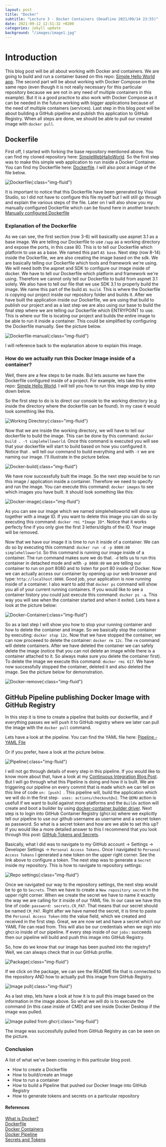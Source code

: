 ```yaml
---
layout: post
title: "Docker"
subtitle: "Lecture 3 - Docker Containers (Deadline 2021/09/14 23:55)"
date: 2021-09-12 12:51:32 +0200
categories: jekyll update
background: "/images/image1.jpg"
---
```


# Introduction

This blog post will be all about working with Docker and containers. We are going to build and run a container based on this repo: [Simple Hello World app](https://github.com/skjohansen/SimpleWebHalloWorld). The second part will be about working with Docker Compose on the same repo (even though it is not really necessary for this particular repository because we are not in any need of multiple containers in this example). But it is a good practice to also work with Docker Compose as it can be needed in the future working with bigger applications because of the need of multiple containers (services). Last step in this blog post will be about building a GitHub pipeline and publish this application to GitHub Registry. When all steps are done, we should be able to pull our created image with `docker pull`.

## Dockerfile

First off, I started with forking the base repository mentioned above. You can find my cloned repository here: [SimpleWebHalloWorld](https://github.com/Orhan92/SimpleWebHalloWorld). So the first step was to make this simple web application to run inside a Docker Container. You can find my Dockerfile here: [Dockerfile](https://github.com/Orhan92/SimpleWebHalloWorld/blob/master/Dockerfile). I will also post a image of the file below.

![Dockerfile](/images/Dokerfile.png){:class="img-fluid"}

It is important to notice that this Dockerfile have been generated by Visual Studio, so I did not have to configure this file myself but I will still go through and explain the various steps of the file. Later on I will also show you my manually configured Dockerfile which can be found here in another branch: [Manually configured Dockerfile](https://github.com/Orhan92/SimpleWebHalloWorld/blob/dockerfile-manual/Dockerfile)

### Explanation of the Dockerfile

As we can see, the first section (row 3-6) will basicallly use aspnet 3.1 as a base image. We are telling our Dockerfile to use `/app` as a working directory and expose the ports, in this case 80. This is to tell our Dockerfile which platform to use as a base. We named this part `AS base`. Next step (row 8-14) inside the Dockerfile, we are also creating the image based on the sdk. We are basically telling our Dockerfile which tools and framework we're using. We will need both the aspnet and SDK to configure our image inside of docker. We have to tell our Dockerfile which platform and framework we're using. Therefore we cannot only tell our Dockerfile to build from aspnet 3.1 solely. We also have to tell our file that we use SDK 3.1 to properly build the image. We name this part of the build `AS build`. This is where the Dockerfile is copying our project inside our repository folder and builds it.
After we have built the application inside our Dockerfile, we are using that build to publish our project and as a last step we are also using our base to build the final step where we are telling our Dockerfile which ENTRYPOINT to use. This is where our file is locating our project and builds the entire image to be able to run it inside a container. This could be simplified by configuring the Dockerfile manually. See the picture below.

![Dockerfile-manual](/images/dockerfile-manual.png){:class="img-fluid"}

I will reference back to the explanation above to explain this image.

### How do we actually run this Docker Image inside of a container?

Well, there are a few steps to be made. But lets assume we have the Dockerfile configured inside of a project. For example, lets take this entire repo: [Simple Hello World](https://github.com/Orhan92/SimpleWebHalloWorld). I will tell you how to run this image step by step down below.

So the first step to do is to direct our console to the working directory (e.g inside the directory where the dockerfile can be found). In my case it would look something like this.

![Working Directory](/images/workdir.png){:class="img-fluid"}

Now that we are inside the working directory, we will have to tell our dockerfile to build the image. This can be done by this command: `docker build . -t simplehelloworld`. Once this command is executed you will see that your dockerfile will start to build based on how you configured it. Notice that `.` will tell our command to build everything and with `-t` we are naming our image. I'll illustrate in the picture below.

![Docker-build](/images/docker-build.png){:class="img-fluid"}

We have now successfully built the image. So the next step would be to run this image / application inside a container. Therefore we need to specify and run the image. You can execute this command: `docker images` to see which images you have built. It should look something like this:

![Docker-image](/images/docker-image.png){:class="img-fluid"}

As you can see our image which we named simplehelloworld will show up together with a image ID. If you want to delete this image you can do so by executing this command: `docker rmi *Image ID*`. Notice that it works perfecty fine if you only give the first 3 letters/digits of the ID. Your image will be removed.

Now that we have our image it is time to run it inside of a container. We can do so by executing this command: `docker run -d -p 8080:80 simplehelloworld`. So this command is running our image inside of a container. The run command makes sure we do that. `-d` tells us to run this container in detached mode and with `-p 8080:80` we are telling our container to run on port 8080 and to listen for port 80 inside of Docker. Now we can actually access our container by opening up our web browser and type: `http://localhost:8080`. Good job, your application is now running inside of a container. I also want to add that `docker ps` command will show you all of your current running containers. If you would like to see a container history you could just execute this command: `docker ps -a`. This way you will see when the container started and when it exited. Lets have a look at the picture below:

![Docker-Container](/images/docker-container.png){:class="img-fluid"}

So as a last step I will show you how to stop your running container and how to delete the container and image. So we basically stop the container by executing: `docker stop 12c`. Now that we have stopped the container, we can now proceeed to delete the container: `docker rm 12c`. The `rm` command will delete containers. After we have deleted the container we can safely delete the image (notice that you can not delete an image while there is a container attached to it. So always make sure you delete the container first). To delete the image we execute this command: `docker rmi 617`. We have now successfully stopped the container, deleted it and also deleted the image. See the picture below for demonstration.

![Docker-remove](/images/docker-remove.png){:class="img-fluid"}

## GitHub Pipeline publishing Docker Image with GitHub Registry

In this step it is time to create a pipeline that builds our dockerfile, and if everything passes we will push it to GitHub registry where we later can pull the image with the `docker pull` command.

Lets have a look at the pipeline. You can find the YAML file here: [Pipeline - YAML File](https://github.com/Orhan92/SimpleWebHalloWorld/blob/master/.github/workflows/pipeline%20build.yml)

Or if you prefer, have a look at the picture below.

![Pipeline](/images/docker-pipeline.png){:class="img-fluid"}

I will not go through details of every step in this pipeline. If you would like to know more about that, have a look at my [Continuous Integration Blog Post](https://orhan92.github.io/jekyll/update/2021/09/08/continuous-integration.html). But I will go through what this Pipeline is doing and how it is built. We are triggering our pipeline on every commit that is made which we can tell on this line of code `on: [push] `. This pipeline will, build the application which we will do in the first step`- uses: actions/checkout@v2`. The `QEMU` action is usefull if we want to build against more platforms and the `Buildx` action will create and boot a builder by using [docker-container builder driver](https://github.com/docker/buildx/blob/master/docs/reference/buildx_create.md#driver). Next step is to login into GitHub Container Registry (ghcr.io) where we explicitly tell our pipeline to use our github username as username and a secret token as password. So what is a secret token and how are we able to set this up? If you would like a more detailed answer to this I recommend that you look through this post: [GitHub Tokens and Secrets](https://itnext.io/build-ship-github-container-registry-kubernetes-aa06029b3f21#0075).

Basically, what I did was to navigate to my GitHub account -> Settings -> Developer Settings -> `Personal Access Tokens`. Once I navigated to `Personal Access Tokens` I generated a new token on the upper right corner. See the link above to configure a token. The next step was to generate a `Secret` inside my repository. This is how to navigate to repository settings:

![Repo settings](/images/repo-settings.png){:class="img-fluid"}

Once we navigated our way to the repository settings, the next step would be to go to `Secrets`. Then we have to create a `New repository secret` in the upper right corner. When we create the secret we have to name it exactly the way we are calling for it inside of our YAML file. In our case we have this line of code: `password: secrets.CR_PAT`. That means that our secret should be named `CR_PAT`. Right after we have named the secret, it is time to paste the `Personal Access Token` into the value field, which we created and received in the first step. Great, we are now set and have a secret which our YAML File can read from. This will also be our credentials when we sign into ghcr.io inside of our pipeline. If every step inside of our `jobs:` succeeds then our pipeline will build and push this image into GitHub Registry.

So, how do we know that our image has been pushed into the registry? Well, we can always check that in our GitHub profile.

![Package](/images/package.png){:class="img-fluid"}

If we click on the package, we can see the README file that is connected to the repository AND how to actually pull this image from GitHub Registry.

![Image pull](/images/img-pull.png){:class="img-fluid"}

As a last step, lets have a look at how it is to pull this image based on the information in the image above. So what we will do is to execute the command (in this case inside of CMD) and see inside Docker Desktop if the image was pulled.

![Image pulled from ghcr](/images/image-pulled.png){:class="img-fluid"}

The image was successfully pulled from GitHub Registry as can be seen on the picture.

### Conclusion

A list of what we've been covering in this particular blog post.

- How to create a Dockerfile
- How to build/create an Image
- How to run a container
- How to build a Pipeline that pushed our Docker Image into GitHub Registry
- How to generate tokens and secrets on a particular repository

#### References

[What is Docker?](https://medium.com/swlh/what-exactly-is-docker-1dd62e1fde38)\
[Dockerfile](https://softchris.github.io/pages/dotnet-dockerize.html#create-a-dockerfile)\
[Docker Containers](https://codemag.com/Article/2103061/Introduction-to-Containerization-Using-Docker)\
[Docker Pipeline](https://github.com/docker/build-push-action)\
[Secrets and Tokens](https://itnext.io/build-ship-github-container-registry-kubernetes-aa06029b3f21#0075)
